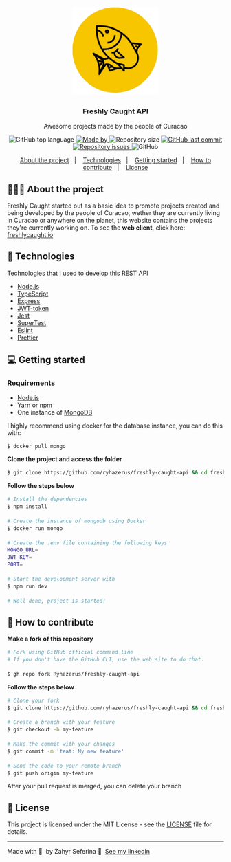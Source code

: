 <h1 align="center">
	<img alt="Logo" src="./docs/freshlycaughtlogo.JPG" width="200px" />
</h1>

<h3 align="center">
  Freshly Caught API
</h3>

<p align="center">Awesome projects made by the people of Curacao</p>

<p align="center">
  <img alt="GitHub top language" src="https://img.shields.io/github/languages/top/EliasGcf/readme-template">

  <a href="https://www.linkedin.com/in/eliasgcf/">
    <img alt="Made by" src="https://img.shields.io/badge/made%20by-Zahyr%20Seferina-green">
  </a>
  
  <img alt="Repository size" src="https://img.shields.io/github/repo-size/EliasGcf/readme-template">
  
  <a href="https://github.com/EliasGcf/readme-template/commits/master">
    <img alt="GitHub last commit" src="https://img.shields.io/github/last-commit/EliasGcf/readme-template">
  </a>
  
  <a href="https://github.com/EliasGcf/readme-template/issues">
    <img alt="Repository issues" src="https://img.shields.io/github/issues/EliasGcf/readme-template">
  </a>
  
  <img alt="GitHub" src="https://img.shields.io/github/license/EliasGcf/readme-template">
</p>

<p align="center">
  <a href="#-about-the-project">About the project</a>&nbsp;&nbsp;&nbsp;|&nbsp;&nbsp;&nbsp;
  <a href="#-technologies">Technologies</a>&nbsp;&nbsp;&nbsp;|&nbsp;&nbsp;&nbsp;
  <a href="#-getting-started">Getting started</a>&nbsp;&nbsp;&nbsp;|&nbsp;&nbsp;&nbsp;
  <a href="#-how-to-contribute">How to contribute</a>&nbsp;&nbsp;&nbsp;|&nbsp;&nbsp;&nbsp;
  <a href="#-license">License</a>
</p>

## 👨🏻‍💻 About the project
Freshly Caught started out as a basic idea to promote projects created and being developed by the people of Curacao, wether they are currently living in Curacao or anywhere on the planet, this website contains the projects they're currently working on. To see the **web client**, click here: [freshlycaught.io](https://freshlycaught.io)</br>

## 🚀 Technologies

Technologies that I used to develop this REST API

- [Node.js](https://nodejs.org/en/)
- [TypeScript](https://www.typescriptlang.org/)
- [Express](https://expressjs.com/pt-br/)
- [JWT-token](https://jwt.io/)
- [Jest](https://jestjs.io/)
- [SuperTest](https://github.com/visionmedia/supertest)
- [Eslint](https://eslint.org/)
- [Prettier](https://prettier.io/)


## 💻 Getting started

### Requirements

- [Node.js](https://nodejs.org/en/)
- [Yarn](https://classic.yarnpkg.com/) or [npm](https://www.npmjs.com/)
- One instance of [MongoDB](https://www.mongodb.com/)

I highly recommend using docker for the database instance, you can do this with:

```
$ docker pull mongo
```

**Clone the project and access the folder**

```bash
$ git clone https://github.com/ryhazerus/freshly-caught-api && cd freshly-caught-api
```

**Follow the steps below**

```bash
# Install the dependencies
$ npm install

# Create the instance of mongodb using Docker
$ docker run mongo

# Create the .env file containing the following keys
MONGO_URL=
JWT_KEY=
PORT=

# Start the development server with
$ npm run dev 

# Well done, project is started!
```

## 🤔 How to contribute

**Make a fork of this repository**

```bash
# Fork using GitHub official command line
# If you don't have the GitHub CLI, use the web site to do that.

$ gh repo fork Ryhazerus/freshly-caught-api
```

**Follow the steps below**

```bash
# Clone your fork
$ git clone https://github.com/ryhazerus/freshly-caught-api && cd freshly-caught-api

# Create a branch with your feature
$ git checkout -b my-feature

# Make the commit with your changes
$ git commit -m 'feat: My new feature'

# Send the code to your remote branch
$ git push origin my-feature
```

After your pull request is merged, you can delete your branch

## 📝 License

This project is licensed under the MIT License - see the [LICENSE](LICENSE) file for details.

---

Made with 💜 &nbsp;by Zahyr Seferina 👋 &nbsp;[See my linkedin](https://www.linkedin.com/in/zahyr-seferina-68b315b9/)